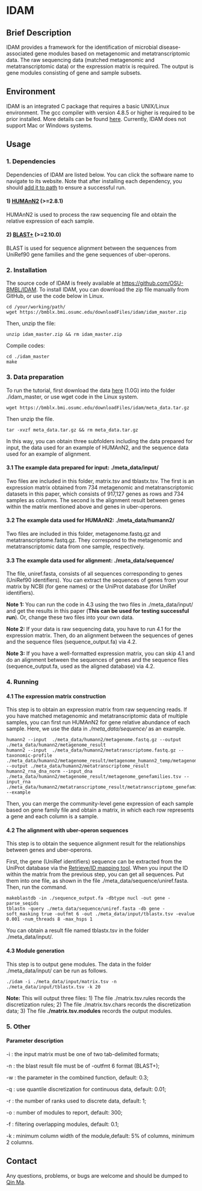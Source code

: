 # IDAM #
## Brief Description ##
IDAM provides a framework for the identification of microbial disease-associated gene modules based on metagenomic and metatranscriptomic data. The raw sequencing data (matched metagenomic and metatranscriptomic data) or the expression matrix is required. The output is gene modules consisting of gene and sample subsets.
## Environment ##
IDAM is an integrated C package that requires a basic UNIX/Linux environment. The gcc compiler with version 4.8.5 or higher is required to be prior installed. More details can be found [here](https://gcc.gnu.org/wiki/InstallingGCC). Currently, IDAM does not support Mac or Windows systems.
## Usage ##
### 1. Dependencies ###
Dependencies of IDAM are listed below. You can click the software name to navigate to its website. Note that after installing each dependency, you should [add it to path](https://unix.stackexchange.com/questions/26047/how-to-correctly-add-a-path-to-path) to ensure a successful run.
#### 1) [HUMAnN2](https://huttenhower.sph.harvard.edu/humann2) (>=2.8.1)
HUMAnN2 is used to process the raw sequencing file and obtain the relative expression of each sample.
#### 2) [BLAST+](https://ftp.ncbi.nlm.nih.gov/blast/executables/blast+/) (>=2.10.0) 
BLAST is used for sequence alignment between the sequences from UniRef90 gene families and the gene sequences of uber-operons.


### 2. Installation ###
The source code of IDAM is freely available at https://github.com/OSU-BMBL/IDAM. To install IDAM, you can download the zip file manually from GitHub, or use the code below in Linux.
   	 
	cd /your/working/path/ 
	wget https://bmblx.bmi.osumc.edu/downloadFiles/idam/idam_master.zip

Then, unzip the file:

	unzip idam_master.zip && rm idam_master.zip

Compile codes:

	cd ./idam_master
	make


### 3. Data preparation ###
To run the tutorial, first download the data [here](https://bmblx.bmi.osumc.edu/downloadFiles/idam/meta_data.tar.gz) (1.0G) into the folder ./idam_master, or use wget code in the Linux system.	
	
	wget https://bmblx.bmi.osumc.edu/downloadFiles/idam/meta_data.tar.gz

Then unzip the file.
	
	tar -xvzf meta_data.tar.gz && rm meta_data.tar.gz

In this way, you can obtain three subfolders including the data prepared for input, the data used for an example of HUMAnN2, and the sequence data used for an example of alignment.
#### 3.1 The example data prepared for input:  ./meta_data/input/
Two files are included in this folder, matrix.tsv and tblastx.tsv. The first is an expression matrix obtained from 734 metagenomic and metatranscriptomic datasets in this paper, which consists of  917,127 genes as rows and 734 samples as columns. The second is the alignment result between genes within the matrix mentioned above and genes in uber-operons.
#### 3.2 The example data used for HUMAnN2: ./meta_data/humann2/
Two files are included in this folder, metagenome.fastq.gz and metatranscriptome.fastq.gz. They correspond to the metagenomic and metatranscriptomic data from one sample, respectively. 
#### 3.3 The example data used for alignment: ./meta_data/sequence/
The file, uniref.fasta,  consists of all sequences corresponding to genes (UniRef90 identifiers). You can extract the sequences of genes from your matrix by NCBI (for gene names) or the UniProt database (for UniRef identifiers).

**Note 1:** You can run the code in 4.3 using the two files in ./meta_data/input/ and get the results in this paper (**This can be used for testing successful run**). Or, change these two files into your own data.   

**Note 2:** If your data is raw sequencing data, you have to run 4.1 for the expression matrix. Then, do an alignment between the sequences of genes and the sequence files (sequence_output.fa) via 4.2.  

**Note 3:** If you have a well-formatted expression matrix, you can skip 4.1 and do an alignment between the sequences of genes and the sequence files (sequence_output.fa, used as the aligned database) via 4.2.  

### 4. Running ###
#### 4.1 The expression matrix construction ####
This step is to obtain an expression matrix from raw sequencing reads. If you have matched metagenomic and metatranscriptomic data of multiple samples, you can first run HUMAnN2 for gene relative abundance of each sample.  Here, we use the data in *./meta_data/sequence/* as an example.

	humann2 --input  ./meta_data/humann2/metagenome.fastq.gz --output ./meta_data/humann2/metagenome_result
	humann2 --input  ./meta_data/humann2/metatranscriptome.fastq.gz --taxonomic-profile ./meta_data/humann2/metagenome_result/metagenome_humann2_temp/metagenome_metaphlan_bugs_list.tsv --output ./meta_data/humann2/metatranscriptome_result
	humann2_rna_dna_norm --input_dna ./meta_data/humann2/metagenome_result/metagenome_genefamilies.tsv --input_rna ./meta_data/humann2/metatranscriptome_result/metatranscriptome_genefamilies.tsv --example 

Then, you can merge the community-level gene expression of each sample based on gene family file and obtain a matrix, in which each row represents a gene and each column is a sample.

 
#### 4.2 The alignment with uber-operon sequences ####
This step is to obtain the sequence alignment result for the relationships between genes and uber-operons. 

First, the gene (UniRef identifiers) sequence can be extracted from the UniProt database via the [Retrieve/ID mapping tool](https://www.uniprot.org/uploadlists/). When you input the ID within the matrix from the previous step, you can get all sequences. Put them into one file, as shown in the file ./meta_data/sequence/uniref.fasta. Then, run the command.

	makeblastdb -in ./sequence_output.fa -dbtype nucl -out gene -parse_seqids
	tblastn -query ./meta_data/sequence/uniref.fasta -db gene -soft_masking true -outfmt 6 -out ./meta_data/input/tblastx.tsv -evalue 0.001 -num_threads 8 -max_hsps 1

You can obtain a result file named tblastx.tsv in the folder ./meta_data/input/.



#### 4.3 Module generation ####
This step is to output gene modules. The data in the folder ./meta_data/input/ can be run as follows. 

	./idam -i ./meta_data/input/matrix.tsv -n ./meta_data/input/tblastx.tsv -k 20
	

**Note:** This will output three files: 1) The file ./matrix.tsv.rules records the discretization rules; 2) The file ./matrix.tsv.chars records the discretization data; 3) The file **./matrix.tsv.modules** records the output modules.  


### 5. Other ###
#### Parameter description ####
-i : the input matrix must be one of two tab-delimited formats;

-n : the blast result file must be of -outfmt 6 format (BLAST+);

-w : the parameter in the combined function, default: 0.3;

-q : use quantile discretization for continuous data, default: 0.01;

-r : the number of ranks used to discrete data, default: 1;

-o : number of modules to report, default: 300;

-f : filtering overlapping modules, default: 0.1;

-k : minimum column width of the module,default: 5% of columns, minimum 2 columns.



## Contact ##
Any questions, problems, or bugs are welcome and should be dumped to [Qin Ma](Qin.Ma@osumc.edu).










